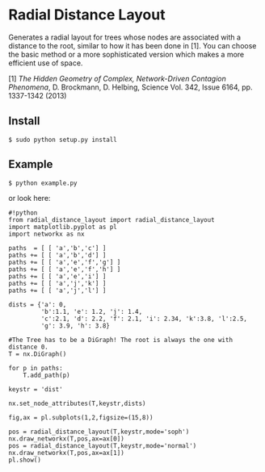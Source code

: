 # Radial Distance Layout

Generates a radial layout for trees whose nodes are associated with a distance to the root, similar to how it has been done in [1]. You can choose the basic method or a more sophisticated version which makes a more efficient use of space.

[1] *The Hidden Geometry of Complex, Network-Driven Contagion Phenomena*, D. Brockmann, D. Helbing, Science Vol. 342, Issue 6164, pp. 1337-1342 (2013)

## Install 

    $ sudo python setup.py install

## Example

    $ python example.py

or look here:

```
#!python
from radial_distance_layout import radial_distance_layout
import matplotlib.pyplot as pl
import networkx as nx

paths  = [ [ 'a','b','c'] ]
paths += [ [ 'a','b','d'] ]
paths += [ [ 'a','e','f','g'] ]
paths += [ [ 'a','e','f','h'] ]
paths += [ [ 'a','e','i'] ]
paths += [ [ 'a','j','k'] ]
paths += [ [ 'a','j','l'] ]

dists = {'a': 0,
         'b':1.1, 'e': 1.2, 'j': 1.4,
         'c':2.1, 'd': 2.2, 'f': 2.1, 'i': 2.34, 'k':3.8, 'l':2.5,
         'g': 3.9, 'h': 3.8}

#The Tree has to be a DiGraph! The root is always the one with distance 0.
T = nx.DiGraph()

for p in paths:
    T.add_path(p)

keystr = 'dist'

nx.set_node_attributes(T,keystr,dists)

fig,ax = pl.subplots(1,2,figsize=(15,8))

pos = radial_distance_layout(T,keystr,mode='soph')
nx.draw_networkx(T,pos,ax=ax[0])
pos = radial_distance_layout(T,keystr,mode='normal')
nx.draw_networkx(T,pos,ax=ax[1])
pl.show()

```